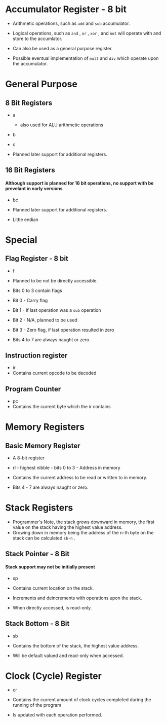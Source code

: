 # Accumulator Register - 8 bit

* Arithmetic operations, such as `add` and `sub` accumulator.
* Logical operations, such as `and` , `or` , `xor` , and `not` will operate with and store to the accumlator. 
* Can also be used as a general purpose register.

* Possible eventual implementation of `mult` and `div` which operate upon the accumulator.

# General Purpose 

## 8 Bit Registers

* a
    - also used for ALU arithmetic operations
* b
* c

* Planned later support for additional registers.

## 16 Bit Registers

#### Although support is planned for 16 bit operations, no support with be prevelant in early versions

* bc

* Planned later support for additional registers.
* Little endian

# Special

## Flag Register - 8 bit

* f
* Planned to be not be directly accessible.

* Bits 0 to 3 contain flags
* Bit 0 - Carry flag
* Bit 1 - If last operation was a `sub` operation
* Bit 2 - N/A, planned to be used
* Bit 3 - Zero flag, if last operation resulted in zero

* Bits 4 to 7 are always naught or zero.

## Instruction register

* ir
* Contains current opcode to be decoded

## Program Counter

* pc
* Contains the current byte which the ir contains

# Memory Registers

## Basic Memory Register

* A 8-bit register

* rl - highest nibble - bits 0 to 3 - Address in memory
* Contains the current address to be read or written to in memory.

* Bits 4 - 7 are always naught or zero.

# Stack Registers

* Programmer's Note, the stack grows downward in memory, the first value on the stack having the highest value address.
* Growing down in memory being the address of the n-th byte on the stack can be calculated `sb-n` .

## Stack Pointer - 8 Bit

#### Stack support may not be initially present

* sp

* Contains current location on the stack.
* Increments and deincrements with operations upon the stack.
* When directly accessed, is read-only.

## Stack Bottom - 8 Bit

* sb

* Contains the bottom of the stack, the highest value address.
* Will be default valued and read-only when accessed.

# Clock (Cycle) Register

* cr

* Contains the current amount of clock cycles completed during the running of the program
* Is updated with each operation performed.
